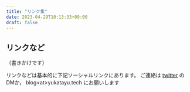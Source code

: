 ```yaml
---
title: "リンク集"
date: 2023-04-29T10:13:33+09:00
draft: false
---
```


## リンクなど

（書きかけです）

リンクなどは基本的に下記ソーシャルリンクにあります。
ご連絡は [twitter](https://twitter.com/yukata_yu) のDMか， blog&lt;at&gt;yukatayu.tech にお願いします

